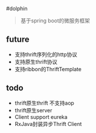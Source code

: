 #dolphin
>基于spring boot的微服务框架



## future
- 支持thrift序列化的http协议
- 支持原生thrift协议
- 支持ribbon的ThriftTemplate


## todo
- thrift原生thrift 不支持aop
- thrift原生server
- Client support eureka
- RxJava封装异步Thrift Client
